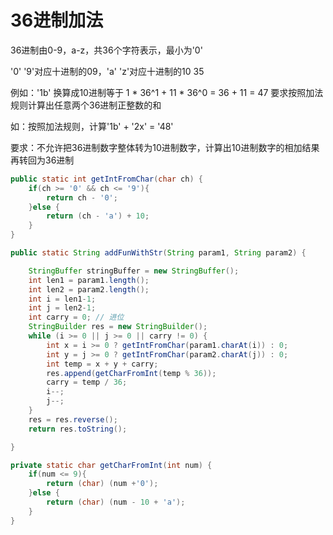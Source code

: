 # 36进制加法

36进制由0-9，a-z，共36个字符表示，最小为'0'

'0' '9'对应十进制的09，'a' 'z'对应十进制的10 35

例如：'1b' 换算成10进制等于 1 * 36^1 + 11 * 36^0 = 36 + 11 = 47
要求按照加法规则计算出任意两个36进制正整数的和

如：按照加法规则，计算'1b' + '2x' = '48'

要求：不允许把36进制数字整体转为10进制数字，计算出10进制数字的相加结果再转回为36进制

```java
public static int getIntFromChar(char ch) {
    if(ch >= '0' && ch <= '9'){
        return ch - '0';
    }else {
        return (ch - 'a') + 10;
    }
}

public static String addFunWithStr(String param1, String param2) {

    StringBuffer stringBuffer = new StringBuffer();
    int len1 = param1.length();
    int len2 = param2.length();
    int i = len1-1;
    int j = len2-1;
    int carry = 0; // 进位
    StringBuilder res = new StringBuilder();
    while (i >= 0 || j >= 0 || carry != 0) {
        int x = i >= 0 ? getIntFromChar(param1.charAt(i)) : 0;
        int y = j >= 0 ? getIntFromChar(param2.charAt(j)) : 0;
        int temp = x + y + carry;
        res.append(getCharFromInt(temp % 36));
        carry = temp / 36;
        i--;
        j--;
    }
    res = res.reverse();
    return res.toString();

}

private static char getCharFromInt(int num) {
    if(num <= 9){
        return (char) (num +'0');
    }else {
        return (char) (num - 10 + 'a');
    }
}
```

